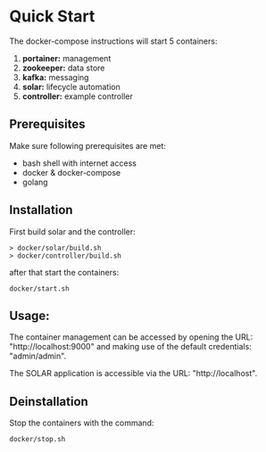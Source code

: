 Quick Start
===========

The docker-compose instructions will start 5 containers:

1) **portainer:**  management
2) **zookeeper:**  data store
3) **kafka:**      messaging
4) **solar:**      lifecycle automation
5) **controller:** example controller

Prerequisites
-------------

Make sure following prerequisites are met:

- bash shell with internet access
- docker & docker-compose
- golang 

Installation
------------

First build solar and the controller:

```
> docker/solar/build.sh
> docker/controller/build.sh
```

after that start the containers:

```
docker/start.sh
```

Usage:
------

The container management can be accessed by opening the URL: "http://localhost:9000" and making use of the default credentials: "admin/admin".

The SOLAR application is accessible via the URL: "http://localhost".

Deinstallation
--------------

Stop the containers with the command:

```
docker/stop.sh
```

